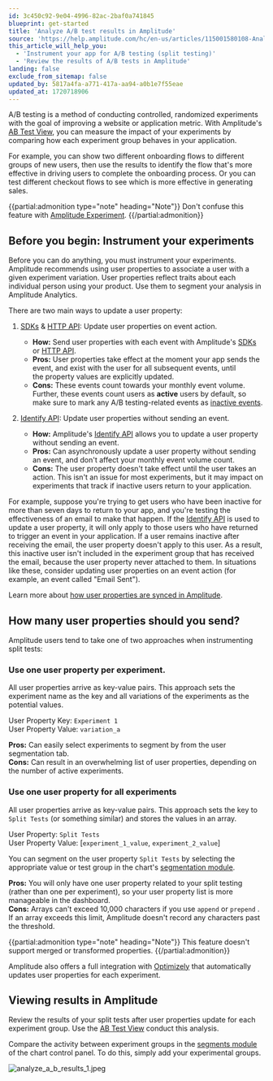 ```yaml
---
id: 3c450c92-9e04-4996-82ac-2baf0a741845
blueprint: get-started
title: 'Analyze A/B test results in Amplitude'
source: 'https://help.amplitude.com/hc/en-us/articles/115001580108-Analyze-A-B-test-results-in-Amplitude'
this_article_will_help_you:
  - 'Instrument your app for A/B testing (split testing)'
  - 'Review the results of A/B tests in Amplitude'
landing: false
exclude_from_sitemap: false
updated_by: 5817a4fa-a771-417a-aa94-a0b1e7f55eae
updated_at: 1720718906
---
```

A/B testing is a method of conducting controlled, randomized experiments with the goal of improving a website or application metric. With Amplitude's [AB Test View](/docs/analytics/charts/funnel-analysis/funnel-analysis-interpret), you can measure the impact of your experiments by comparing how each experiment group behaves in your application.

For example, you can show two different onboarding flows to different groups of new users, then use the results to identify the flow that's more effective in driving users to complete the onboarding process. Or you can test different checkout flows to see which is more effective in generating sales.

{{partial:admonition type="note" heading="Note"}}
Don't confuse this feature with [Amplitude Experiment](/docs/analytics/charts/experiment-results/experiment-results-dig-deeper).
{{/partial:admonition}}

## Before you begin: Instrument your experiments

Before you can do anything, you must instrument your experiments. Amplitude recommends using user properties to associate a user with a given experiment variation. User properties reflect traits about each individual person using your product. Use them to segment your analysis in Amplitude Analytics.

There are two main ways to update a user property:

1. [SDKs](/docs/sdks) & [HTTP API](/docs/apis/analytics/http-v2): Update user properties on event action.

   * **How:** Send user properties with each event with Amplitude's [SDKs](/docs/sdks) or [HTTP API](/docs/apis/analytics/http-v2).
   * **Pros:** User properties take effect at the moment your app sends the event, and exist with the user for all subsequent events, until the property values are explicitly updated.
   * **Cons:** These events count towards your monthly event volume. Further, these events count users as **active** users by default, so make sure to mark any A/B testing-related events as [inactive events](/docs/data/change-event-activity-status).

2. [Identify API](/docs/apis/analytics/identify): Update user properties without sending an event.

   * **How:** Amplitude's [Identify API](/docs/apis/analytics/identify) allows you to update a user property without sending an event.
   * **Pros:** Can asynchronously update a user property without sending an event, and don't affect your monthly event volume count.
   * **Cons:** The user property doesn't take effect until the user takes an action. This isn't an issue for most experiments, but it may impact on experiments that track if inactive users return to your application.  
  
For example, suppose you're trying to get users who have been inactive for more than seven days to return to your app, and you're testing the effectiveness of an email to make that happen. If the [Identify API](/docs/apis/analytics/identify) is used to update a user property, it will only apply to those users who have returned to trigger an event in your application. If a user remains inactive after receiving the email, the user property doesn't apply to this user. As a result, this inactive user isn't included in the experiment group that has received the email, because the user property never attached to them. In situations like these, consider updating user properties on an event action (for example, an event called "Email Sent").

Learn more about [how user properties are synced in Amplitude](/docs/data/user-properties-and-events).

## How many user properties should you send?

Amplitude users tend to take one of two approaches when instrumenting split tests:

### Use one user property **per experiment**.  
  
All user properties arrive as key-value pairs. This approach sets the experiment name as the key and all variations of the experiments as the potential values.  
  
User Property Key: `Experiment 1`  
User Property Value: `variation_a`  
  
**Pros:** Can easily select experiments to segment by from the user segmentation tab.  
**Cons:** Can result in an overwhelming list of user properties, depending on the number of active experiments.

### Use one user property **for all** experiments 
  
All user properties arrive as key-value pairs. This approach sets the key to `Split Tests` (or something similar) and stores the values in an array.  
  
User Property: `Split Tests`  
User Property Value: [`experiment_1_value`, `experiment_2_value`]  
  
You can segment on the user property `Split Tests` by selecting the appropriate value or test group in the chart's [segmentation module](/docs/analytics/charts/build-charts-add-user-segments).  
  
**Pros:** You will only have one user property related to your split testing (rather than one per experiment), so your user property list is more manageable in the dashboard.   
**Cons:** Arrays can't exceed 10,000 characters if you use `append`  or `prepend` . If an array exceeds this limit, Amplitude doesn't record any characters past the threshold.

{{partial:admonition type="note" heading="Note"}}
This feature doesn't support merged or transformed properties. 
{{/partial:admonition}}

Amplitude also offers a full integration with [Optimizely](https://www.optimizely.com/) that automatically updates user properties for each experiment.

## Viewing results in Amplitude

Review the results of your split tests after user properties update for each experiment group. Use the [AB Test View](/docs/analytics/charts/funnel-analysis/funnel-analysis-interpret) conduct this analysis.

Compare the activity between experiment groups in the [segments module](/docs/analytics/charts/build-charts-add-user-segments) of the chart control panel. To do this, simply add your experimental groups.

![analyze_a_b_results_1.jpeg](/docs/output/img/get-started/analyze_a_b_results_1.jpeg)